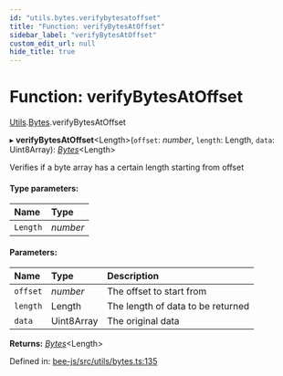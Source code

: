 ```yaml
---
id: "utils.bytes.verifybytesatoffset"
title: "Function: verifyBytesAtOffset"
sidebar_label: "verifyBytesAtOffset"
custom_edit_url: null
hide_title: true
---
```


# Function: verifyBytesAtOffset

[Utils](../modules/utils.md).[Bytes](../modules/utils.bytes.md).verifyBytesAtOffset

▸ **verifyBytesAtOffset**<Length\>(`offset`: *number*, `length`: Length, `data`: Uint8Array): [*Bytes*](../interfaces/utils.bytes.bytes.md)<Length\>

Verifies if a byte array has a certain length starting from offset

#### Type parameters:

Name | Type |
:------ | :------ |
`Length` | *number* |

#### Parameters:

Name | Type | Description |
:------ | :------ | :------ |
`offset` | *number* | The offset to start from   |
`length` | Length | The length of data to be returned   |
`data` | Uint8Array | The original data    |

**Returns:** [*Bytes*](../interfaces/utils.bytes.bytes.md)<Length\>

Defined in: [bee-js/src/utils/bytes.ts:135](https://github.com/ethersphere/bee-js/blob/7dfd556/src/utils/bytes.ts#L135)
